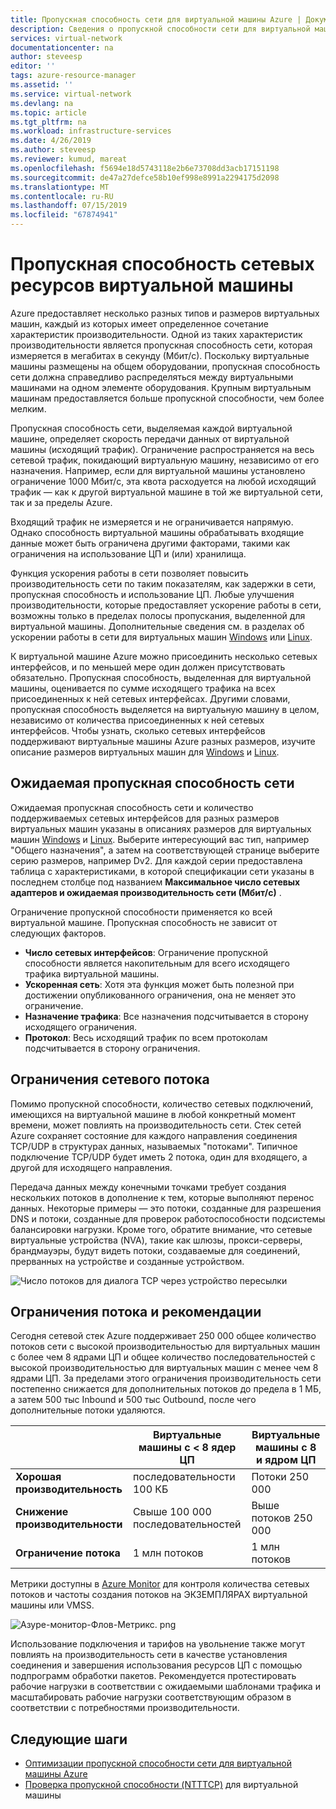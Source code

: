 ```yaml
---
title: Пропускная способность сети для виртуальной машины Azure | Документация Майкрософт
description: Сведения о пропускной способности сети для виртуальной машины Azure.
services: virtual-network
documentationcenter: na
author: steveesp
editor: ''
tags: azure-resource-manager
ms.assetid: ''
ms.service: virtual-network
ms.devlang: na
ms.topic: article
ms.tgt_pltfrm: na
ms.workload: infrastructure-services
ms.date: 4/26/2019
ms.author: steveesp
ms.reviewer: kumud, mareat
ms.openlocfilehash: f5694e18d5743118e2b6e73708dd3acb17151198
ms.sourcegitcommit: de47a27defce58b10ef998e8991a2294175d2098
ms.translationtype: MT
ms.contentlocale: ru-RU
ms.lasthandoff: 07/15/2019
ms.locfileid: "67874941"
---
```

# <a name="virtual-machine-network-bandwidth"></a>Пропускная способность сетевых ресурсов виртуальной машины

Azure предоставляет несколько разных типов и размеров виртуальных машин, каждый из которых имеет определенное сочетание характеристик производительности. Одной из таких характеристик производительности является пропускная способность сети, которая измеряется в мегабитах в секунду (Мбит/с). Поскольку виртуальные машины размещены на общем оборудовании, пропускная способность сети должна справедливо распределяться между виртуальными машинами на одном элементе оборудования. Крупным виртуальным машинам предоставляется больше пропускной способности, чем более мелким.
 
Пропускная способность сети, выделяемая каждой виртуальной машине, определяет скорость передачи данных от виртуальной машины (исходящий трафик). Ограничение распространяется на весь сетевой трафик, покидающий виртуальную машину, независимо от его назначения. Например, если для виртуальной машины установлено ограничение 1000 Мбит/с, эта квота расходуется на любой исходящий трафик — как к другой виртуальной машине в той же виртуальной сети, так и за пределы Azure.
 
Входящий трафик не измеряется и не ограничивается напрямую. Однако способность виртуальной машины обрабатывать входящие данные может быть ограничена другими факторами, такими как ограничения на использование ЦП и (или) хранилища.

Функция ускорения работы в сети позволяет повысить производительность сети по таким показателям, как задержки в сети, пропускная способность и использование ЦП. Любые улучшения производительности, которые предоставляет ускорение работы в сети, возможны только в пределах полосы пропускания, выделенной для виртуальной машины. Дополнительные сведения см. в разделах об ускорении работы в сети для виртуальных машин [Windows](create-vm-accelerated-networking-powershell.md) или [Linux](create-vm-accelerated-networking-cli.md).
 
К виртуальной машине Azure можно присоединить несколько сетевых интерфейсов, и по меньшей мере один должен присутствовать обязательно. Пропускная способность, выделенная для виртуальной машины, оценивается по сумме исходящего трафика на всех присоединенных к ней сетевых интерфейсах. Другими словами, пропускная способность выделяется на виртуальную машину в целом, независимо от количества присоединенных к ней сетевых интерфейсов. Чтобы узнать, сколько сетевых интерфейсов поддерживают виртуальные машины Azure разных размеров, изучите описание размеров виртуальных машин для [Windows](../virtual-machines/windows/sizes.md?toc=%2fazure%2fvirtual-network%2ftoc.json) и [Linux](../virtual-machines/linux/sizes.md?toc=%2fazure%2fvirtual-network%2ftoc.json). 

## <a name="expected-network-throughput"></a>Ожидаемая пропускная способность сети

Ожидаемая пропускная способность сети и количество поддерживаемых сетевых интерфейсов для разных размеров виртуальных машин указаны в описаниях размеров для виртуальных машин [Windows](../virtual-machines/windows/sizes.md?toc=%2fazure%2fvirtual-network%2ftoc.json) и [Linux](../virtual-machines/linux/sizes.md?toc=%2fazure%2fvirtual-network%2ftoc.json). Выберите интересующий вас тип, например "Общего назначения", а затем на соответствующей странице выберите серию размеров, например Dv2. Для каждой серии предоставлена таблица с характеристиками, в которой спецификации сети указаны в последнем столбце под названием **Максимальное число сетевых адаптеров и ожидаемая производительность сети (Мбит/с)** . 

Ограничение пропускной способности применяется ко всей виртуальной машине. Пропускная способность не зависит от следующих факторов.
- **Число сетевых интерфейсов**: Ограничение пропускной способности является накопительным для всего исходящего трафика виртуальной машины.
- **Ускоренная сеть**: Хотя эта функция может быть полезной при достижении опубликованного ограничения, она не меняет это ограничение.
- **Назначение трафика**: Все назначения подсчитывается в сторону исходящего ограничения.
- **Протокол**: Весь исходящий трафик по всем протоколам подсчитывается в сторону ограничения.

## <a name="network-flow-limits"></a>Ограничения сетевого потока

Помимо пропускной способности, количество сетевых подключений, имеющихся на виртуальной машине в любой конкретный момент времени, может повлиять на производительность сети. Стек сетей Azure сохраняет состояние для каждого направления соединения TCP/UDP в структурах данных, называемых "потоками". Типичное подключение TCP/UDP будет иметь 2 потока, один для входящего, а другой для исходящего направления. 

Передача данных между конечными точками требует создания нескольких потоков в дополнение к тем, которые выполняют перенос данных. Некоторые примеры — это потоки, созданные для разрешения DNS и потоки, созданные для проверок работоспособности подсистемы балансировки нагрузки. Кроме того, обратите внимание, что сетевые виртуальные устройства (NVA), такие как шлюзы, прокси-серверы, брандмауэры, будут видеть потоки, создаваемые для соединений, прерванных на устройстве и созданные устройством. 

![Число потоков для диалога TCP через устройство пересылки](media/virtual-machine-network-throughput/flow-count-through-network-virtual-appliance.png)

## <a name="flow-limits-and-recommendations"></a>Ограничения потока и рекомендации

Сегодня сетевой стек Azure поддерживает 250 000 общее количество потоков сети с высокой производительностью для виртуальных машин с более чем 8 ядрами ЦП и общее количество последовательностей с высокой производительностью для виртуальных машин с менее чем 8 ядрами ЦП. За пределами этого ограничения производительность сети постепенно снижается для дополнительных потоков до предела в 1 МБ, а затем 500 тыс Inbound и 500 тыс Outbound, после чего дополнительные потоки удаляются.

||Виртуальные машины с < 8 ядер ЦП|Виртуальные машины с 8 и ядром ЦП|
|---|---|---|
|<b>Хорошая производительность</b>|последовательности 100 КБ |Потоки 250 000|
|<b>Снижение производительности</b>|Свыше 100 000 последовательностей|Выше потоков 250 000|
|<b>Ограничение потока</b>|1 млн потоков|1 млн потоков|

Метрики доступны в [Azure Monitor](../azure-monitor/platform/metrics-supported.md#microsoftcomputevirtualmachines) для контроля количества сетевых потоков и частоты создания потоков на ЭКЗЕМПЛЯРАХ виртуальной машины или VMSS.

![Азуре-монитор-Флов-Метрикс. png](media/virtual-machine-network-throughput/azure-monitor-flow-metrics.png)

Использование подключения и тарифов на увольнение также могут повлиять на производительность сети в качестве установления соединения и завершения использования ресурсов ЦП с помощью подпрограмм обработки пакетов. Рекомендуется протестировать рабочие нагрузки в соответствии с ожидаемыми шаблонами трафика и масштабировать рабочие нагрузки соответствующим образом в соответствии с потребностями производительности. 

## <a name="next-steps"></a>Следующие шаги

- [Оптимизации пропускной способности сети для виртуальной машины Azure](virtual-network-optimize-network-bandwidth.md)
- [Проверка пропускной способности (NTTTCP)](virtual-network-bandwidth-testing.md) для виртуальной машины
